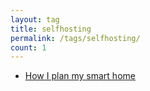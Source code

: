 ```yaml
---
layout: tag
title: selfhosting
permalink: /tags/selfhosting/
count: 1
---
```


- [How I plan my smart home](https://blog.chraebsli.dev/opinions/how-i-plan-my-smart-home/)
